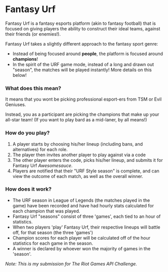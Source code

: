# Fantasy Urf

Fantasy Urf is a fantasy esports platform (akin to fantasy football) that is focused on giving players the ability to construct their ideal teams, against their friends (or enemies!).

Fantasy Urf takes a slightly different approach to the fantasy sport genre:

- Instead of being focused around **people**, the platform is focused around **champions**!
- In the spirit of the URF game mode, instead of a long and drawn out "season", the matches will be played instantly! More details on this below!

### What does this mean?
It means that you wont be picking professional esport-ers from TSM or Evil Geniuses.

Instead, you as a participant are picking the champions that make up your all-star team! (If you want to play bard as a mid-laner, by all means!)

### How do you play?

1. A player starts by choosing his/her lineup (including bans, and alternatives) for each role.
2. The player then invites another player to play against via a code
3. The other player enters the code, picks his/her lineup, and submits it for Fantasy Urf *Awesomesauce*.
4. Players are notified that their "URF Style season" is complete, and can view the outcome of each match, as well as the overall winner.

### How does it work?

- The URF season in League of Legends (the matches played in the game) have been recorded and have had hourly stats calculated for each champion that was played.
- Fantasy Urf "seasons" consist of three 'games', each tied to an hour of statistics.
- When two players 'play' Fantasy Urf, their respective lineups will battle off, for that season (the three 'games')
- Champion scores for each player will be calculated off of the hour statistics for each game in the season.
- A winner is declared by whoever won the majority of games in the 'season'.


*Note: This is my submission for The Riot Games API Challenge.*
